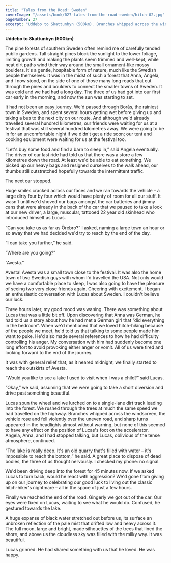 ```yaml
---
title: "Tales from the Road: Sweden"
coverImage: "/assets/book/027-tales-from-the-road-sweden/hitch-02.jpg"
pageNumber: 27
excerpt: "Uddebo to Skattunbyn (500km). Branches whipped across the windscreen, the vehicle rose and fell violently over the uneven road, and sharp turns appeared in the headlights almost without warning."
---
```


**Uddebo to Skattunbyn (500km)**

The pine forests of southern Sweden often remind me of carefully tended public gardens. Tall straight pines block the sunlight to the lower foliage, limiting growth and making the plants seem trimmed and well-kept, while neat dirt paths wind their way around the small ornament-like mossy boulders. It's a gentle, hospitable form of nature, much like the Swedish people themselves. It was in the midst of such a forest that Anna, Angela, and I now stood, on the side of one of those many long roads that cut through the pines and boulders to connect the smaller towns of Sweden. It was cold and we had had a long day. The three of us had got into our first car early in the morning, and now the sun was starting to set.

It had not been an easy journey. We'd passed through Borås, the rainiest town in Sweden, and spent several hours getting wet before giving up and taking a bus to the next city on our route. And although we'd already travelled several hundred kilometres, our friends were waiting for us at a festival that was still several hundred kilometres away. We were going to be in for an uncomfortable night if we didn't get a ride soon; our tent and cooking equipment were waiting for us at the festival too.

“Let's buy some food and find a barn to sleep in,” said Angela eventually. The driver of our last ride had told us that there was a store a few kilometres down the road. At least we'd be able to eat something. We picked up our heavy bags and resigned ourselves to the walk ahead, our thumbs still outstretched hopefully towards the intermittent traffic.

The next car stopped.

Huge smiles cracked across our faces and we ran towards the vehicle – a large dirty four by four which would have plenty of room for all our stuff. It wasn't until we'd shoved our bags amongst the car batteries and jimmy cans that were already in the back of the car that we paused to take a look at our new driver, a large, muscular, tattooed 22 year old skinhead who introduced himself as Lucas.

“Can you take us as far as Örebro?” I asked, naming a large town an hour or so away that we had decided we'd try to reach by the end of the day.

“I can take you further,” he said.

“Where are you going?”

“Avesta.”

Avesta! Avesta was a small town close to the festival. It was also the home town of two Swedish guys with whom I'd travelled the USA. Not only would we have a comfortable place to sleep, I was also going to have the pleasure of seeing two very close friends again. Cheering with excitement, I began an enthusiastic conversation with Lucas about Sweden. I couldn't believe our luck.

Three hours later, my good mood was waning. There was something about Lucas that was a little bit off. Upon discovering that Anna was German, he had told us a story about how he had met a German girl that “did everything in the bedroom”. When we'd mentioned that we loved hitch-hiking because of the people we meet, he'd told us that talking to some people made him want to puke. He'd also made several references to how he had difficulty controlling his anger. My conversation with him had suddenly become one long effort to avoid provoking either anger or vomit. All of us were tired and looking forward to the end of the journey.

It was with general relief that, as it neared midnight, we finally started to reach the outskirts of Avesta.

“Would you like to see a lake I used to visit when I was a child?” said Lucas.

“Okay,” we said, assuming that we were going to take a short diversion and drive past something beautiful.

Lucas spun the wheel and we lurched on to a single-lane dirt track leading into the forest. We rushed through the trees at much the same speed we had travelled on the highway. Branches whipped across the windscreen, the vehicle rose and fell violently over the uneven road, and sharp turns appeared in the headlights almost without warning, but none of this seemed to have any effect on the position of Lucas's foot on the accelerator. Angela, Anna, and I had stopped talking, but Lucas, oblivious of the tense atmosphere, continued.

“The lake is really deep. It's an old quarry that's filled with water – it's impossible to reach the bottom,” he said. A great place to dispose of dead bodies, the three of us thought nervously. I checked my phone: no signal.

We'd been driving deep into the forest for 45 minutes now. If we asked Lucas to turn back, would he react with aggression? We'd gone from giving up on our journey to celebrating our good luck to living out the classic hitch-hiker's nightmare – all in the space of just a few hours.

Finally we reached the end of the road. Gingerly we got out of the car. Our eyes were fixed on Lucas, waiting to see what he would do. Confused, he gestured towards the lake.

A huge expanse of black water stretched out before us, its surface an unbroken reflection of the pale mist that drifted low and heavy across it. The full moon, large and bright, made silhouettes of the trees that lined the shore, and above us the cloudless sky was filled with the milky way. It was beautiful.

Lucas grinned. He had shared something with us that he loved. He was happy.
